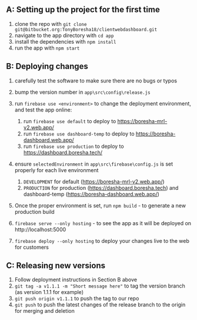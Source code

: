 ## A: Setting up the project for the first time
1. clone the repo with `git clone git@bitbucket.org:TonyBoresha18/clientwebdashboard.git`
2. navigate to the app directory with `cd app`
3. install the dependencies with `npm install`
4. run the app with `npm start`

## B: Deploying changes
1. carefully test the software to make sure there are no bugs or typos
2. bump the version number in `app\src\config\release.js`
3. run `firebase use <environment>` to change the deployment environment, and test the app online: 
    1. run `firebase use default` to deploy to https://boresha-mrl-v2.web.app/
    2. run `firebase use dashboard-temp` to deploy to https://boresha-dashboard.web.app/
    3. run `firebase use production` to deploy to https://dashboard.boresha.tech/

4. ensure `selectedEnvironment` in `app\src\firebase\config.js` is set properly for each live environment
    1. `DEVELOPMENT` for default (https://boresha-mrl-v2.web.app/)
    2. `PRODUCTION` for production (https://dashboard.boresha.tech) and dashboard-temp (https://boresha-dashboard.web.app/)

5. Once the proper environment is set, run `npm build` - to generate a new production build
6. `firebase serve --only hosting` - to see the app as it will be deployed on http://localhost:5000
7. `firebase deploy --only hosting` to deploy your changes live to the web for customers

## C: Releasing new versions
1. Follow deployment instructions in Section B above
2. `git tag -a v1.1.1 -m "Short message here"` to tag the version branch (as version 1.1.1 for example)
3. `git push origin v1.1.1` to push the tag to our repo
4. `git push` to push the latest changes of the release branch to the origin for merging and deletion